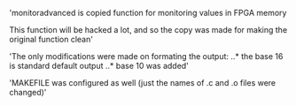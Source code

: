'monitoradvanced is copied function for monitoring values in FPGA memory

This function will be hacked a lot, and so the copy was made for making the original function clean'

'The only modifications were made on formating the output:
..* the base 16 is standard default output
..* base 10 was added'

'MAKEFILE was configured as well (just the names of .c and .o files were changed)'